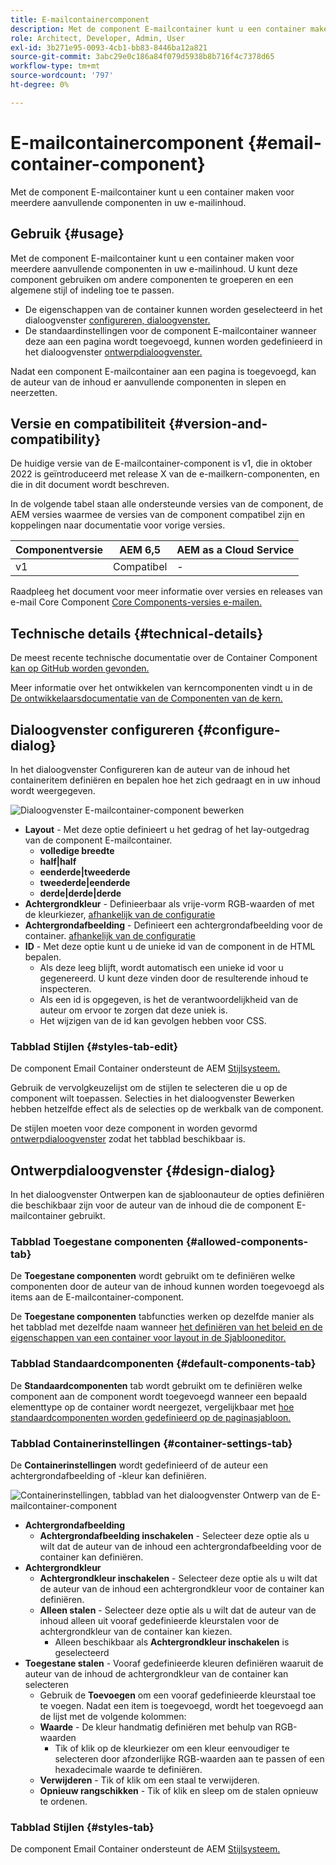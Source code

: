 ```yaml
---
title: E-mailcontainercomponent
description: Met de component E-mailcontainer kunt u een container maken voor meerdere aanvullende componenten in uw e-mailinhoud.
role: Architect, Developer, Admin, User
exl-id: 3b271e95-0093-4cb1-bb83-8446ba12a821
source-git-commit: 3abc29e0c186a84f079d5938b8b716f4c7378d65
workflow-type: tm+mt
source-wordcount: '797'
ht-degree: 0%

---
```



# E-mailcontainercomponent {#email-container-component}

Met de component E-mailcontainer kunt u een container maken voor meerdere aanvullende componenten in uw e-mailinhoud.

## Gebruik {#usage}

Met de component E-mailcontainer kunt u een container maken voor meerdere aanvullende componenten in uw e-mailinhoud. U kunt deze component gebruiken om andere componenten te groeperen en een algemene stijl of indeling toe te passen.

* De eigenschappen van de container kunnen worden geselecteerd in het dialoogvenster [configureren, dialoogvenster.](#configure-dialog)
* De standaardinstellingen voor de component E-mailcontainer wanneer deze aan een pagina wordt toegevoegd, kunnen worden gedefinieerd in het dialoogvenster [ontwerpdialoogvenster.](#design-dialog)

Nadat een component E-mailcontainer aan een pagina is toegevoegd, kan de auteur van de inhoud er aanvullende componenten in slepen en neerzetten.

## Versie en compatibiliteit {#version-and-compatibility}

De huidige versie van de E-mailcontainer-component is v1, die in oktober 2022 is geïntroduceerd met release X van de e-mailkern-componenten, en die in dit document wordt beschreven.

In de volgende tabel staan alle ondersteunde versies van de component, de AEM versies waarmee de versies van de component compatibel zijn en koppelingen naar documentatie voor vorige versies.

| Componentversie | AEM 6,5 | AEM as a Cloud Service |
|---|---|---|
| v1 | Compatibel | - |

Raadpleeg het document voor meer informatie over versies en releases van e-mail Core Component [Core Components-versies e-mailen.](/help/email/versions.md)

## Technische details {#technical-details}

De meest recente technische documentatie over de Container Component [kan op GitHub worden gevonden.](https://adobe.com/go/aem_cmp_tech_email_container_v1)

Meer informatie over het ontwikkelen van kerncomponenten vindt u in de [De ontwikkelaarsdocumentatie van de Componenten van de kern.](/help/developing/overview.md)

## Dialoogvenster configureren {#configure-dialog}

In het dialoogvenster Configureren kan de auteur van de inhoud het containeritem definiëren en bepalen hoe het zich gedraagt en in uw inhoud wordt weergegeven.

![Dialoogvenster E-mailcontainer-component bewerken](/help/email/assets/email-container-configure.png)

* **Layout** - Met deze optie definieert u het gedrag of het lay-outgedrag van de component E-mailcontainer.
   * **volledige breedte**
   * **half|half**
   * **eenderde|tweederde**
   * **tweederde|eenderde**
   * **derde|derde|derde**
* **Achtergrondkleur** - Definieerbaar als vrije-vorm RGB-waarden of met de kleurkiezer, [afhankelijk van de configuratie](#container-settings-tab)
* **Achtergrondafbeelding** - Definieert een achtergrondafbeelding voor de container. [afhankelijk van de configuratie](#container-settings-tab)
* **ID** - Met deze optie kunt u de unieke id van de component in de HTML bepalen.
   * Als deze leeg blijft, wordt automatisch een unieke id voor u gegenereerd. U kunt deze vinden door de resulterende inhoud te inspecteren.
   * Als een id is opgegeven, is het de verantwoordelijkheid van de auteur om ervoor te zorgen dat deze uniek is.
   * Het wijzigen van de id kan gevolgen hebben voor CSS.

### Tabblad Stijlen {#styles-tab-edit}

De component Email Container ondersteunt de AEM [Stijlsysteem.](/help/get-started/authoring.md#component-styling)

Gebruik de vervolgkeuzelijst om de stijlen te selecteren die u op de component wilt toepassen. Selecties in het dialoogvenster Bewerken hebben hetzelfde effect als de selecties op de werkbalk van de component.

De stijlen moeten voor deze component in worden gevormd [ontwerpdialoogvenster](#design-dialog) zodat het tabblad beschikbaar is.

## Ontwerpdialoogvenster {#design-dialog}

In het dialoogvenster Ontwerpen kan de sjabloonauteur de opties definiëren die beschikbaar zijn voor de auteur van de inhoud die de component E-mailcontainer gebruikt.

### Tabblad Toegestane componenten {#allowed-components-tab}

De **Toegestane componenten** wordt gebruikt om te definiëren welke componenten door de auteur van de inhoud kunnen worden toegevoegd als items aan de E-mailcontainer-component.

De **Toegestane componenten** tabfuncties werken op dezelfde manier als het tabblad met dezelfde naam wanneer [het definiëren van het beleid en de eigenschappen van een container voor layout in de Sjablooneditor.](https://experienceleague.adobe.com/docs/experience-manager-cloud-service/sites/authoring/features/templates.html)

### Tabblad Standaardcomponenten {#default-components-tab}

De **Standaardcomponenten** tab wordt gebruikt om te definiëren welke component aan de component wordt toegevoegd wanneer een bepaald elementtype op de container wordt neergezet, vergelijkbaar met [hoe standaardcomponenten worden gedefinieerd op de paginasjabloon.](https://experienceleague.adobe.com/docs/experience-manager-cloud-service/sites/authoring/features/templates.html)

### Tabblad Containerinstellingen {#container-settings-tab}

De **Containerinstellingen** wordt gedefinieerd of de auteur een achtergrondafbeelding of -kleur kan definiëren.

![Containerinstellingen, tabblad van het dialoogvenster Ontwerp van de E-mailcontainer-component](/help/email/assets/email-container-design-container-settings.png)

* **Achtergrondafbeelding**
   * **Achtergrondafbeelding inschakelen** - Selecteer deze optie als u wilt dat de auteur van de inhoud een achtergrondafbeelding voor de container kan definiëren.
* **Achtergrondkleur**
   * **Achtergrondkleur inschakelen** - Selecteer deze optie als u wilt dat de auteur van de inhoud een achtergrondkleur voor de container kan definiëren.
   * **Alleen stalen** - Selecteer deze optie als u wilt dat de auteur van de inhoud alleen uit vooraf gedefinieerde kleurstalen voor de achtergrondkleur van de container kan kiezen.
      * Alleen beschikbaar als **Achtergrondkleur inschakelen** is geselecteerd
* **Toegestane stalen** - Vooraf gedefinieerde kleuren definiëren waaruit de auteur van de inhoud de achtergrondkleur van de container kan selecteren
   * Gebruik de **Toevoegen** om een vooraf gedefinieerde kleurstaal toe te voegen. Nadat een item is toegevoegd, wordt het toegevoegd aan de lijst met de volgende kolommen:
   * **Waarde** - De kleur handmatig definiëren met behulp van RGB-waarden
      * Tik of klik op de kleurkiezer om een kleur eenvoudiger te selecteren door afzonderlijke RGB-waarden aan te passen of een hexadecimale waarde te definiëren.
   * **Verwijderen** - Tik of klik om een staal te verwijderen.
   * **Opnieuw rangschikken** - Tik of klik en sleep om de stalen opnieuw te ordenen.

### Tabblad Stijlen {#styles-tab}

De component Email Container ondersteunt de AEM [Stijlsysteem.](/help/get-started/authoring.md#component-styling)

